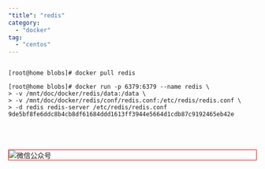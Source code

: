 ```yaml
---
"title": "redis"
category:
  - "docker"
tag:
  - "centos"
---
```


```

[root@home blobs]# docker pull redis

[root@home blobs]# docker run -p 6379:6379 --name redis \
> -v /mnt/doc/docker/redis/data:/data \
> -v /mnt/doc/docker/redis/conf/redis.conf:/etc/redis/redis.conf \
> -d redis redis-server /etc/redis/redis.conf
9de5bf8fe6ddc8b4cb8df61684ddd1613ff3944e5664d1cdb87c9192465eb42e

```

<br /><br /><br />
<img style="border:1px red solid; display:block; margin:0 auto;" src="https://tianqingxiaozhu.oss-cn-shenzhen.aliyuncs.com/img/qrcode.jpg" alt="微信公众号" />


